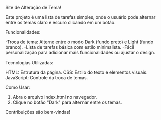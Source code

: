 Site de Alteração de Tema!

Este projeto é uma lista de tarefas simples, onde o usuário pode alternar entre os temas claro e escuro clicando em um botão.

Funcionalidades:

-Troca de tema: Alterne entre o modo Dark (fundo preto) e Light (fundo branco).
-Lista de tarefas básica com estilo minimalista.
-Fácil personalização para adicionar mais funcionalidades ou ajustar o design.

Tecnologias Utilizadas:

HTML: Estrutura da página.
CSS: Estilo do texto e elementos visuais.
JavaScript: Controle da troca de temas.

Como Usar:

1. Abra o arquivo index.html no navegador.
2. Clique no botão "Dark" para alternar entre os temas.

Contribuições são bem-vindas!
